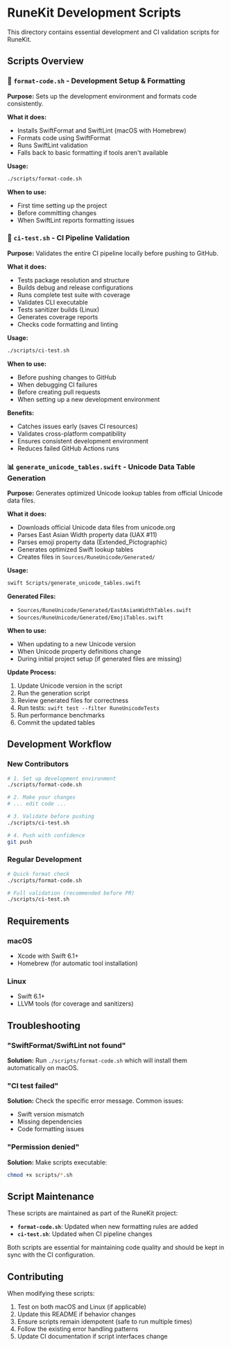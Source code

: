 # RuneKit Development Scripts

This directory contains essential development and CI validation scripts for RuneKit.

## Scripts Overview

### 🔧 `format-code.sh` - Development Setup & Formatting

**Purpose:** Sets up the development environment and formats code consistently.

**What it does:**
- Installs SwiftFormat and SwiftLint (macOS with Homebrew)
- Formats code using SwiftFormat
- Runs SwiftLint validation
- Falls back to basic formatting if tools aren't available

**Usage:**
```bash
./scripts/format-code.sh
```

**When to use:**
- First time setting up the project
- Before committing changes
- When SwiftLint reports formatting issues

### 🧪 `ci-test.sh` - CI Pipeline Validation

**Purpose:** Validates the entire CI pipeline locally before pushing to GitHub.

**What it does:**
- Tests package resolution and structure
- Builds debug and release configurations
- Runs complete test suite with coverage
- Validates CLI executable
- Tests sanitizer builds (Linux)
- Generates coverage reports
- Checks code formatting and linting

**Usage:**
```bash
./scripts/ci-test.sh
```

**When to use:**
- Before pushing changes to GitHub
- When debugging CI failures
- Before creating pull requests
- When setting up a new development environment

**Benefits:**
- Catches issues early (saves CI resources)
- Validates cross-platform compatibility
- Ensures consistent development environment
- Reduces failed GitHub Actions runs

### 📊 `generate_unicode_tables.swift` - Unicode Data Table Generation

**Purpose:** Generates optimized Unicode lookup tables from official Unicode data files.

**What it does:**
- Downloads official Unicode data files from unicode.org
- Parses East Asian Width property data (UAX #11)
- Parses emoji property data (Extended_Pictographic)
- Generates optimized Swift lookup tables
- Creates files in `Sources/RuneUnicode/Generated/`

**Usage:**
```bash
swift Scripts/generate_unicode_tables.swift
```

**Generated Files:**
- `Sources/RuneUnicode/Generated/EastAsianWidthTables.swift`
- `Sources/RuneUnicode/Generated/EmojiTables.swift`

**When to use:**
- When updating to a new Unicode version
- When Unicode property definitions change
- During initial project setup (if generated files are missing)

**Update Process:**
1. Update Unicode version in the script
2. Run the generation script
3. Review generated files for correctness
4. Run tests: `swift test --filter RuneUnicodeTests`
5. Run performance benchmarks
6. Commit the updated tables

## Development Workflow

### New Contributors
```bash
# 1. Set up development environment
./scripts/format-code.sh

# 2. Make your changes
# ... edit code ...

# 3. Validate before pushing
./scripts/ci-test.sh

# 4. Push with confidence
git push
```

### Regular Development
```bash
# Quick format check
./scripts/format-code.sh

# Full validation (recommended before PR)
./scripts/ci-test.sh
```

## Requirements

### macOS
- Xcode with Swift 6.1+
- Homebrew (for automatic tool installation)

### Linux
- Swift 6.1+
- LLVM tools (for coverage and sanitizers)

## Troubleshooting

### "SwiftFormat/SwiftLint not found"
**Solution:** Run `./scripts/format-code.sh` which will install them automatically on macOS.

### "CI test failed"
**Solution:** Check the specific error message. Common issues:
- Swift version mismatch
- Missing dependencies
- Code formatting issues

### "Permission denied"
**Solution:** Make scripts executable:
```bash
chmod +x scripts/*.sh
```

## Script Maintenance

These scripts are maintained as part of the RuneKit project:

- **`format-code.sh`**: Updated when new formatting rules are added
- **`ci-test.sh`**: Updated when CI pipeline changes

Both scripts are essential for maintaining code quality and should be kept in sync with the CI configuration.

## Contributing

When modifying these scripts:

1. Test on both macOS and Linux (if applicable)
2. Update this README if behavior changes
3. Ensure scripts remain idempotent (safe to run multiple times)
4. Follow the existing error handling patterns
5. Update CI documentation if script interfaces change
